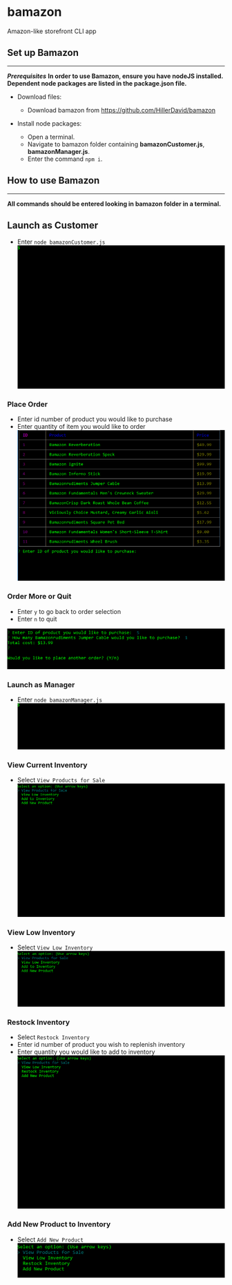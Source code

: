 # bamazon
Amazon-like storefront CLI app

## Set up Bamazon
-----------------------------
**_Prerequisites_**
**In order to use Bamazon, ensure you have nodeJS installed.**
**Dependent node packages are listed in the package.json file.**

- Download files:
    - Download bamazon from https://github.com/HillerDavid/bamazon
    

- Install node packages:
    - Open a terminal.
    - Navigate to bamazon folder containing **bamazonCustomer.js**, **bamazonManager.js**.
    - Enter the command ```npm i```.

## How to use Bamazon
-----------------------------
**All commands should be entered looking in bamazon folder in a terminal.**

## Launch as Customer
- Enter ```node bamazonCustomer.js```
![CustomerStart](gifs/customer-start.gif)

### Place Order
- Enter id number of product you would like to purchase
- Enter quantity of item you would like to order
![CustomerPlaceOrder](gifs/customer-place-order.gif)

### Order More or Quit
- Enter ```y``` to go back to order selection
- Enter ```n``` to quit

![CustomerOrderMore](gifs/customer-restart.gif)

### Launch as Manager
- Enter ```node bamazonManager.js```
![ManagerStart](gifs/manager-start.gif)

### View Current Inventory
- Select ```View Products for Sale```
![ManagerCurrentInventory](gifs/manager-current-inventory.gif)

### View Low Inventory
- Select ```View Low Inventory```
![ManagerLowInventory](gifs/manager-low-inventory.gif)

### Restock Inventory
- Select ```Restock Inventory```
- Enter id number of product you wish to replenish inventory
- Enter quantity you would like to add to inventory
![ManagerRestock](gifs/manager-restock.gif)

### Add New Product to Inventory
- Select ```Add New Product```
![ManagerAddProduct](gifs/manager-add-product.gif)